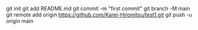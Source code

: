 git init
git add README.md
git commit -m "first commit"
git branch -M main
git remote add origin https://github.com/Karei-Hiromitsu/test1.git
git push -u origin main
